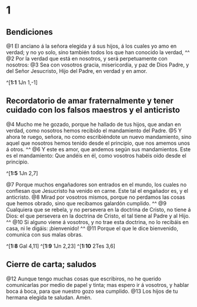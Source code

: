 # 1 
## Bendiciones
@1 El anciano á la señora elegida y á sus hijos, á los cuales yo amo en verdad; y no yo solo, sino también todos los que han conocido la verdad, ^^ @2 Por la verdad que está en nosotros, y será perpetuamente con nosotros: @3 Sea con vosotros gracia, misericordia, y paz de Dios Padre, y del Señor Jesucristo, Hijo del Padre, en verdad y en amor. 

^[**1:1** 1Jn 1,-1]

## Recordatorio de amar fraternalmente y tener cuidado con los falsos maestros y el anticristo
@4 Mucho me he gozado, porque he hallado de tus hijos, que andan en verdad, como nosotros hemos recibido el mandamiento del Padre. @5 Y ahora te ruego, señora, no como escribiéndote un nuevo mandamiento, sino aquel que nosotros hemos tenido desde el principio, que nos amemos unos á otros. ^^ @6 Y este es amor, que andemos según sus mandamientos. Este es el mandamiento: Que andéis en él, como vosotros habéis oído desde el principio. 

^[**1:5** 1Jn 2,7]

@7 Porque muchos engañadores son entrados en el mundo, los cuales no confiesan que Jesucristo ha venido en carne. Este tal el engañador es, y el anticristo. @8 Mirad por vosotros mismos, porque no perdamos las cosas que hemos obrado, sino que recibamos galardón cumplido. ^^ @9 Cualquiera que se rebela, y no persevera en la doctrina de Cristo, no tiene á Dios: el que persevera en la doctrina de Cristo, el tal tiene al Padre y al Hijo. ^^ @10 Si alguno viene á vosotros, y no trae esta doctrina, no lo recibáis en casa, ni le digáis: ¡bienvenido! ^^ @11 Porque el que le dice bienvenido, comunica con sus malas obras. 

^[**1:8** Gal 4,11] ^[**1:9** 1Jn 2,23] ^[**1:10** 2Tes 3,6]

## Cierre de carta; saludos
@12 Aunque tengo muchas cosas que escribiros, no he querido comunicarlas por medio de papel y tinta; mas espero ir á vosotros, y hablar boca á boca, para que nuestro gozo sea cumplido. @13 Los hijos de tu hermana elegida te saludan. Amén. 